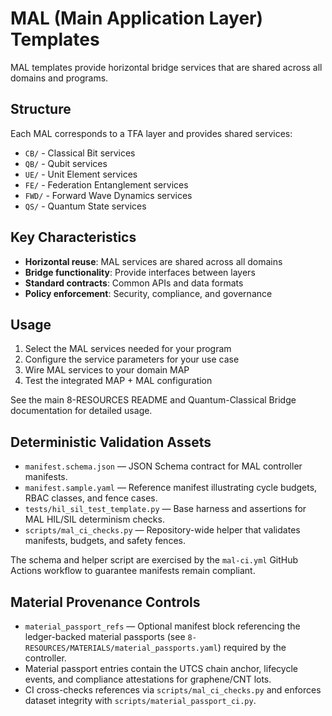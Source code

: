 # MAL (Main Application Layer) Templates

MAL templates provide horizontal bridge services that are shared across all domains and programs.

## Structure

Each MAL corresponds to a TFA layer and provides shared services:

- `CB/` - Classical Bit services
- `QB/` - Qubit services
- `UE/` - Unit Element services
- `FE/` - Federation Entanglement services
- `FWD/` - Forward Wave Dynamics services
- `QS/` - Quantum State services

## Key Characteristics

- **Horizontal reuse**: MAL services are shared across all domains
- **Bridge functionality**: Provide interfaces between layers
- **Standard contracts**: Common APIs and data formats
- **Policy enforcement**: Security, compliance, and governance

## Usage

1. Select the MAL services needed for your program
2. Configure the service parameters for your use case
3. Wire MAL services to your domain MAP
4. Test the integrated MAP + MAL configuration

See the main 8-RESOURCES README and Quantum-Classical Bridge documentation for detailed usage.

## Deterministic Validation Assets

- `manifest.schema.json` — JSON Schema contract for MAL controller manifests.
- `manifest.sample.yaml` — Reference manifest illustrating cycle budgets, RBAC classes, and fence cases.
- `tests/hil_sil_test_template.py` — Base harness and assertions for MAL HIL/SIL determinism checks.
- `scripts/mal_ci_checks.py` — Repository-wide helper that validates manifests, budgets, and safety fences.

The schema and helper script are exercised by the `mal-ci.yml` GitHub Actions workflow to guarantee manifests remain compliant.

## Material Provenance Controls

- `material_passport_refs` — Optional manifest block referencing the ledger-backed material passports (see `8-RESOURCES/MATERIALS/material_passports.yaml`) required by the controller.
- Material passport entries contain the UTCS chain anchor, lifecycle events, and compliance attestations for graphene/CNT lots.
- CI cross-checks references via `scripts/mal_ci_checks.py` and enforces dataset integrity with `scripts/material_passport_ci.py`.

